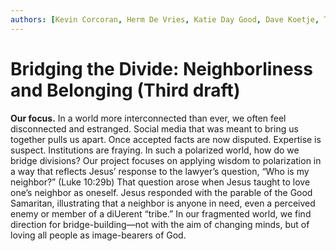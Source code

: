 ```yaml
---
authors: [Kevin Corcoran, Herm De Vries, Katie Day Good, Dave Koetje, Tracy Kuperus]
---
```


# Bridging the Divide: Neighborliness and Belonging (Third draft)

**Our focus.** In a world more interconnected than ever, we often feel disconnected and estranged. Social media that was meant to bring us together pulls us apart. Once accepted facts are now disputed. Expertise is suspect. Institutions are fraying. In such a polarized world, how do we bridge divisions? Our project focuses on applying wisdom to polarization in a way that reflects Jesus’ response to the lawyer’s question,
“Who is my neighbor?” (Luke 10:29b)
That question arose when Jesus taught to love one’s neighbor as oneself. Jesus responded with the parable
of the Good Samaritan, illustrating that a neighbor is anyone in need, even a perceived enemy or member
of a diUerent “tribe.” In our fragmented world, we find direction for bridge-building—not with the aim of
changing minds, but of loving all people as image-bearers of God.